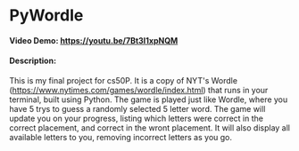 # PyWordle

#### Video Demo: https://youtu.be/7Bt3I1xpNQM

#### Description:
This is my final project for cs50P. It is a copy of NYT's Wordle (https://www.nytimes.com/games/wordle/index.html) that runs in your terminal, built using Python. The game is played just like Wordle, where you have 5 trys to guess a randomly selected 5 letter word. The game will update you on your progress, listing which letters were correct in the correct placement, and correct in the wront placement. It will also display all available letters to you, removing incorrect letters as you go.